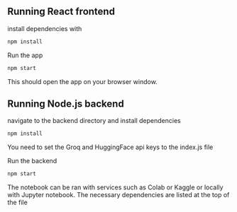 ## Running React frontend

install dependencies with

```bash
npm install
```

Run the app

```bash
npm start
```

This should open the app on your browser window.


## Running Node.js backend

navigate to the backend directory and install dependencies

```bash
npm install
```

You need to set the Groq and HuggingFace api keys to the index.js file

Run the backend

```bash
npm start
```

The notebook can be ran with services such as Colab or Kaggle or locally with Jupyter notebook. The necessary dependencies are listed at the top of the file
